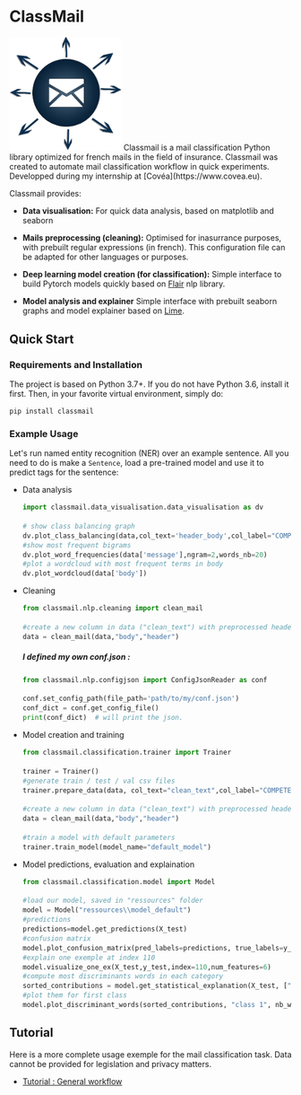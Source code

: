 # ClassMail

<img src="https://github.com/Fabien-Couthouis/ClassMail/blob/master/classmail_icon.png" alt="icon" width="200"/>
Classmail is a mail classification Python library optimized for french mails in the field of insurance. Classmail was created to automate mail classification workflow in quick experiments. Developped during my internship at [Covéa](https://www.covea.eu).

Classmail provides:

* **Data visualisation:** For quick data analysis, based on matplotlib and seaborn

* **Mails preprocessing (cleaning):** Optimised for inasurrance purposes, with prebuilt regular expressions (in french). This configuration file can be adapted for other languages or purposes.

* **Deep learning model creation (for classification):** Simple interface to build Pytorch models quickly based on [Flair](https://github.com/zalandoresearch/flair) nlp library.

* **Model analysis and explainer** Simple interface with prebuilt seaborn graphs and model explainer based on [Lime](https://github.com/marcotcr/lime).


## Quick Start

### Requirements and Installation

The project is based on Python 3.7+.
If you do not have Python 3.6, install it first. 
Then, in your favorite virtual environment, simply do:

```
pip install classmail
```

### Example Usage

Let's run named entity recognition (NER) over an example sentence. All you need to do is make a `Sentence`, load 
a pre-trained model and use it to predict tags for the sentence:


* Data analysis
    ```python
    import classmail.data_visualisation.data_visualisation as dv

    # show class balancing graph
    dv.plot_class_balancing(data,col_text='header_body',col_label="COMPETENCE", title="Catégories des mails")
    #show most frequent bigrams
    dv.plot_word_frequencies(data['message'],ngram=2,words_nb=20)
    #plot a wordcloud with most frequent terms in body
    dv.plot_wordcloud(data['body'])
    ```

    
* Cleaning
    ```python
    from classmail.nlp.cleaning import clean_mail

    #create a new column in data ("clean_text") with preprocessed header and body
    data = clean_mail(data,"body","header")
    ```

    ##### I defined my own conf.json :
    ```python
    from classmail.nlp.configjson import ConfigJsonReader as conf

    conf.set_config_path(file_path='path/to/my/conf.json')
    conf_dict = conf.get_config_file()
    print(conf_dict)  # will print the json.
    ```

* Model creation and training
    ```python
    from classmail.classification.trainer import Trainer
    
    trainer = Trainer()
    #generate train / test / val csv files
    trainer.prepare_data(data, col_text="clean_text",col_label="COMPETENCE", train_size=0.7, val_size=0.15, test_size=0.15)

    #create a new column in data ("clean_text") with preprocessed header and body
    data = clean_mail(data,"body","header")

    #train a model with default parameters
    trainer.train_model(model_name="default_model")
    ```

* Model predictions, evaluation and explaination
    ```python
    from classmail.classification.model import Model

    #load our model, saved in "ressources" folder
    model = Model("ressources\\model_default")
    #predictions
    predictions=model.get_predictions(X_test)
    #confusion matrix
    model.plot_confusion_matrix(pred_labels=predictions, true_labels=y_test)
    #explain one exemple at index 110
    model.visualize_one_ex(X_test,y_test,index=110,num_features=6)
    #compute most discriminants words in each category
    sorted_contributions = model.get_statistical_explanation(X_test, ["class 1","class 2","class 3"] sample_size=15)
    #plot them for first class
    model.plot_discriminant_words(sorted_contributions, "class 1", nb_words=15)
    ```


## Tutorial

Here is a more complete usage exemple for the mail classification task. Data cannot be provided for legislation and privacy matters.

* [Tutorial : General workflow](/Tutorial.ipynb)
